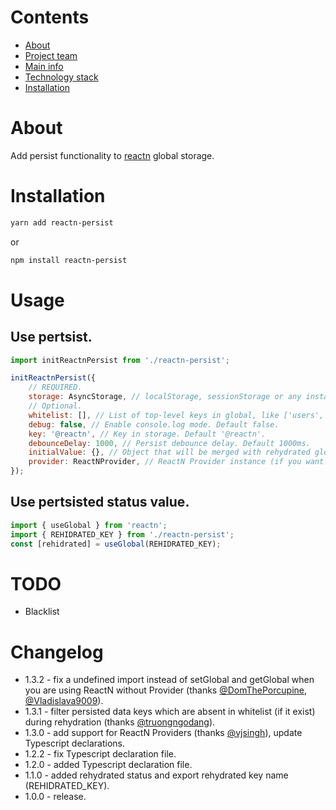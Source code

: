 # Contents

-   [About](#about)
-   [Project team](#project-team)
-   [Main info](#main-info)
-   [Technology stack](#technology-stack)
-   [Installation](#installation)

# About

Add persist functionality to [reactn](https://github.com/CharlesStover/reactn/) global storage.

# Installation

```bash
yarn add reactn-persist
```

or

```bash
npm install reactn-persist
```

# Usage

## Use pertsist.

```jsx
import initReactnPersist from './reactn-persist';

initReactnPersist({
	// REQUIRED.
	storage: AsyncStorage, // localStorage, sessionStorage or any instance with Storage API interface support.
	// Optional.
	whitelist: [], // List of top-level keys in global, like ['users', 'token']. Default [].
	debug: false, // Enable console.log mode. Default false.
	key: '@reactn', // Key in storage. Default '@reactn'.
	debounceDelay: 1000, // Persist debounce delay. Default 1000ms.
	initialValue: {}, // Object that will be merged with rehydrated global. Default {}.
	provider: ReactNProvider, // ReactN Provider instance (if you want to use Provider).
});
```

## Use pertsisted status value.

```jsx
import { useGlobal } from 'reactn';
import { REHIDRATED_KEY } from './reactn-persist';
const [rehidrated] = useGlobal(REHIDRATED_KEY);
```

# TODO

-   Blacklist

# Changelog

-   1.3.2 - fix a undefined import instead of setGlobal and getGlobal when you are using ReactN without Provider (thanks [@DomThePorcupine](https://github.com/roothealthdom), [@Vladislava9009](https://github.com/Vladislava9009)).
-   1.3.1 - filter persisted data keys which are absent in whitelist (if it exist) during rehydration (thanks [@truongngodang](https://github.com/truongngodang)).
-   1.3.0 - add support for ReactN Providers (thanks [@vjsingh](https://github.com/vjsingh)), update Typescript declarations.
-   1.2.2 - fix Typescript declaration file.
-   1.2.0 - added Typescript declaration file.
-   1.1.0 - added rehydrated status and export rehydrated key name (REHIDRATED_KEY).
-   1.0.0 - release.
